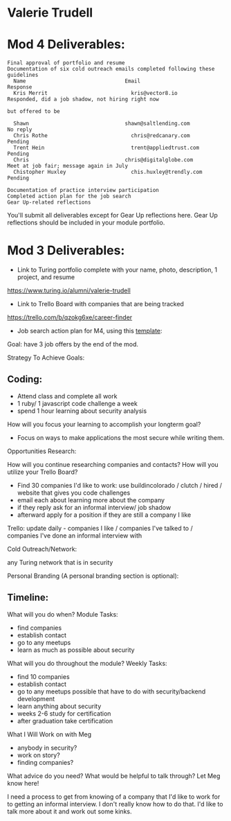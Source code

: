 # Valerie Trudell


# Mod 4 Deliverables: 

    Final approval of portfolio and resume
    Documentation of six cold outreach emails completed following these guidelines 
      Name 	                              Email 	                          Response
      Kris Merrit                       	kris@vector8.io	                Responded, did a job shadow, not hiring right now 
                                                                          but offered to be
  
      Shawn	                              shawn@saltlending.com	          No reply 
      Chris Rothe	                        chris@redcanary.com	            Pending 
      Trent Hein 	                        trent@appliedtrust.com	        Pending 
      Chris	                              chris@digitalglobe.com	        Meet at job fair; message again in July
      Chistopher Huxley 	                chis.huxley@trendly.com	        Pending 
      
    Documentation of practice interview participation
    Completed action plan for the job search
    Gear Up-related reflections

You'll submit all deliverables except for Gear Up reflections here. Gear Up reflections should be included in your module portfolio.



# Mod 3 Deliverables:


* Link to Turing portfolio complete with your name, photo, description, 1 project, and resume

https://www.turing.io/alumni/valerie-trudell

* Link to Trello Board with companies that are being tracked

https://trello.com/b/qzokg6xe/career-finder

* Job search action plan for M4, using this [template](https://github.com/turingschool/career-development-curriculum/blob/master/module_three/mod_4_action_plan_template.md):

Goal: have 3 job offers by the end of the mod. 

Strategy To Achieve Goals:


Coding:
------------
- Attend class and complete all work 
- 1 ruby/ 1 javascript code challenge a week 
- spend 1 hour learning about security analysis 


How will you focus your learning to accomplish your longterm goal?

- Focus on ways to make applications the most secure while writing them. 


Opportunities Research:

How will you continue researching companies and contacts? How will you utilize your Trello Board?
- Find 30 companies I'd like to work: use buildincolorado / clutch / hired / website that gives you code challenges
- email each about learning more about the company 
- if they reply ask for an informal interview/ job shadow  
- afterward apply for a position if they are still a company I like 

Trello: update daily - companies I like / companies I've talked to / companies I've done an informal interview with

Cold Outreach/Network:

any Turing network that is in security 

Personal Branding (A personal branding section is optional):

Timeline:
----------------

What will you do when?
Module Tasks: 
- find companies
- establish contact 
- go to any meetups
- learn as much as possible about security

What will you do throughout the module?
Weekly Tasks:

- find 10 companies 
- establish contact 
- go to any meetups possible that have to do with security/backend development 
- learn anything about security 
- weeks 2-6 study for certification
- after graduation take certification

What I Will Work on with Meg

- anybody in security? 
- work on story? 
- finding companies? 

What advice do you need? What would be helpful to talk through? Let Meg know here! 

I need a process to get from knowing of a company that I'd like to work for to getting an informal interview. I don't really know how to do that. I'd like to talk more about it and work out some kinks. 
